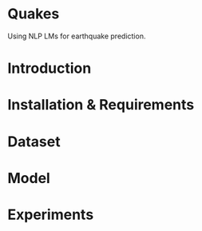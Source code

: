 # Quakes

Using NLP LMs for earthquake prediction.


# Introduction

# Installation & Requirements

# Dataset

# Model

# Experiments